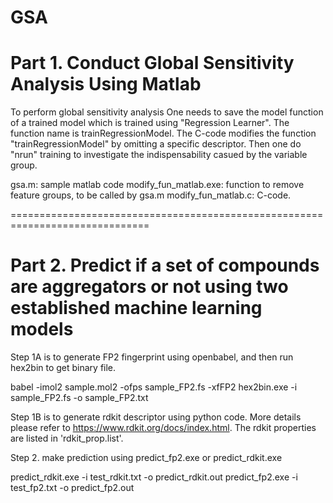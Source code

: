 # GSA
# Part 1. Conduct Global Sensitivity Analysis Using Matlab

To perform global sensitivity analysis One needs to save the model function of a trained model which is trained using "Regression Learner". The function name is trainRegressionModel. The C-code modifies the function "trainRegressionModel" by omitting a specific descriptor. Then one do "nrun" training to investigate the indispensability casued by the variable group.

gsa.m: sample matlab code
modify_fun_matlab.exe: function to remove feature groups, to be called by gsa.m
modify_fun_matlab.c: C-code.

==============================================================================
# Part 2. Predict if a set of compounds are aggregators or not using two established machine learning models

Step 1A is to generate FP2 fingerprint using openbabel, and then run hex2bin to get binary file.

babel -imol2 sample.mol2 -ofps sample_FP2.fs -xfFP2
hex2bin.exe -i sample_FP2.fs -o sample_FP2.txt

Step 1B is to generate rdkit descriptor using python code. More details please refer to
https://www.rdkit.org/docs/index.html.
The rdkit properties are listed in 'rdkit_prop.list'.

Step 2.
make prediction using predict_fp2.exe or predict_rdkit.exe

predict_rdkit.exe -i test_rdkit.txt -o predict_rdkit.out
predict_fp2.exe -i test_fp2.txt -o predict_fp2.out

